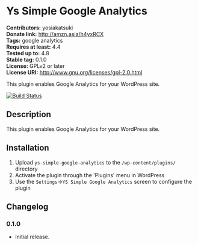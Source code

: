 # Ys Simple Google Analytics #
**Contributors:** yosiakatsuki  
**Donate link:** http://amzn.asia/h4yxRCX  
**Tags:** google analytics  
**Requires at least:** 4.4  
**Tested up to:** 4.8  
**Stable tag:** 0.1.0  
**License:** GPLv2 or later  
**License URI:** http://www.gnu.org/licenses/gpl-2.0.html  

This plugin enables Google Analytics for your WordPress site.

[![Build Status](https://travis-ci.org/yosiakatsuki/ys-simple-google-analytics.svg?branch=master)](https://travis-ci.org/yosiakatsuki/ys-simple-google-analytics)

## Description ##

This plugin enables Google Analytics for your WordPress site.

## Installation ##

1. Upload `ys-simple-google-analytics` to the `/wp-content/plugins/` directory
2. Activate the plugin through the 'Plugins' menu in WordPress
3. Use the `Settings`->`YS Simple Google Analytics` screen to configure the plugin


## Changelog ##

### 0.1.0 ###
* Initial release.
